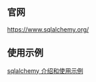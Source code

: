 

## 官网

https://www.sqlalchemy.org/

## 使用示例
 
[sqlalchemy 介绍和使用示例](https://blog.csdn.net/xsdxs/article/details/53150287)
